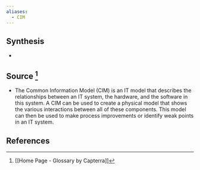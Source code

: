 ```yaml
---
aliases:
  - CIM
---
```

## Synthesis
- 
## Source [^1]
- The Common Information Model (CIM) is an IT model that describes the relationships between an IT system, the hardware, and the software in this system. A CIM can be used to create a physical model that shows the various interactions between all of these components. This model can then be used to make process improvements or identify weak points in an IT system.
## References

[^1]: [[Home Page - Glossary by Capterra]]
